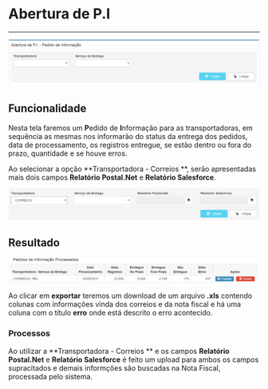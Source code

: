 # Abertura de P.I

---

![](/assets/AberturaDePI01.png)

## Funcionalidade

Nesta tela faremos um **P**edido de **I**nformação para as transportadoras, em sequência as mesmas nos informarão do status da entrega dos pedidos, data de processamento, os registros entregue, se estão dentro ou fora do prazo, quantidade e se houve erros.

Ao selecionar a opção **Transportadora - Correios **, serão apresentadas mais dois campos **Relatório Postal.Net** e **Relatório Salesforce**.

![](/assets/AberturaDePI03.png)

## Resultado

![](/assets/AberturaDePI02.png)

Ao clicar em **exportar** teremos um download de um arquivo **.xls** contendo colunas com informações vinda dos correios e da nota fiscal e há uma coluna com o título **erro** onde está descrito o erro acontecido.

### Processos

Ao utilizar a **Transportadora - Correios ** e os campos **Relatório Postal.Net** e **Relatório Salesforce** é feito um upload para ambos os campos supracitados e demais informções são buscadas na Nota Fiscal, processada pelo sistema.

